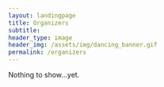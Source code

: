 ```yaml
---
layout: landingpage
title: Organizers
subtitle: 
header_type: image
header_img: /assets/img/dancing_banner.gif
permalink: /organizers
---
```


Nothing to show...yet.